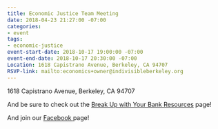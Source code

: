 ```yaml
---
title: Economic Justice Team Meeting
date: 2018-04-23 21:27:00 -07:00
categories:
- event
tags:
- economic-justice
event-start-date: 2018-10-17 19:00:00 -07:00
event-end-date: 2018-10-17 20:30:00 -07:00
Location: 1618 Capistrano Avenue, Berkeley, CA 94707
RSVP-link: mailto:economics+owner@indivisibleberkeley.org
---
```


1618 Capistrano Avenue, Berkeley, CA 94707

And be sure to check out the [Break Up with Your Bank Resources](https://groups.google.com/a/indivisibleberkeley.org/forum/#!forum/buwyb) page!

And join our [Facebook ](https://www.facebook.com/groups/238932426853707/)page!